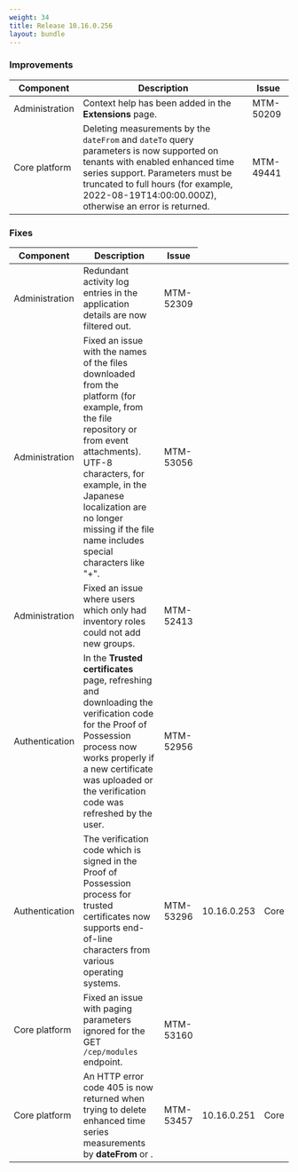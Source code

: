 ```yaml
---
weight: 34
title: Release 10.16.0.256
layout: bundle
---
```


<!--10.16.0.215-10.16.0.256-->

### Improvements

<div><table ><colgroup>
<col style="width: 15%;"><col style="width: 70%;"><col style="width: 15%;"></colgroup>
<thead><tr>
<th>
Component</th>
<th>
Description</th>
<th>
Issue</th>
</tr>
</thead><tbody>

<tr>
<td>Administration</td>
<td>Context help has been added in the <b>Extensions</b> page.</td>
<td>MTM-50209</td>
</tr>

<tr>
<td>Core platform</td>
<td>Deleting measurements by the <code>dateFrom</code> and <code>dateTo</code> query parameters is now supported on tenants with enabled enhanced time series support. Parameters must be truncated to full hours (for example, 2022-08-19T14:00:00.000Z), otherwise an error is returned.</td>
<td>MTM-49441</td>
</tr>


</tbody></table></div>

### Fixes

<div><table ><colgroup>
<col style="width: 15%;"><col style="width: 70%;"><col style="width: 15%;"></colgroup>
<thead><tr>
<th>
Component</th>
<th>
Description</th>
<th>
Issue</th>
</tr>
</thead><tbody>

<tr>
<td>Administration</td>
<td>Redundant activity log entries in the application details are now filtered out.</td>
<td>MTM-52309</td>
</tr>

<tr>
<td>Administration</td>
<td>Fixed an issue with the names of the files downloaded from the platform (for example, from the file repository or from event attachments). UTF-8 characters, for example, in the Japanese localization are no longer missing if the file name includes special characters like "+".</td>
<td>MTM-53056</td>
</tr>

<tr>
<td>Administration</td>
<td>Fixed an issue where users which only had inventory roles could not add new groups.</td>
<td>MTM-52413</td>
</tr>

<tr>
<td>Authentication</td>
<td>In the <b>Trusted certificates</b> page, refreshing and downloading the verification code for the Proof of Possession process now works properly if a new certificate was uploaded or the verification code was refreshed by the user.</td>
<td>MTM-52956</td>
</tr>

<tr>
<td>Authentication</td>
<td>The verification code which is signed in the Proof of Possession process for trusted certificates now supports end-of-line characters from various operating systems.</td>
<td>MTM-53296</td>
<td>10.16.0.253</td>
<td>Core</td>
</tr>

<tr>
<td>Core platform</td>
<td>Fixed an issue with paging parameters ignored for the GET <code>/cep/modules</code> endpoint.</td>
<td>MTM-53160</td>
</tr>

<tr>
<td>Core platform</td>
<td>An HTTP error code 405 is now returned when trying to delete enhanced time series measurements by <b>dateFrom</b> or <b<dateTo</b>.</td>
<td>MTM-53457</td>
<td>10.16.0.251</td>
<td>Core</td>
</tr>

</tbody></table></div>

